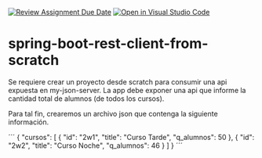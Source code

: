 [![Review Assignment Due Date](https://classroom.github.com/assets/deadline-readme-button-24ddc0f5d75046c5622901739e7c5dd533143b0c8e959d652212380cedb1ea36.svg)](https://classroom.github.com/a/tgQZStb9)
[![Open in Visual Studio Code](https://classroom.github.com/assets/open-in-vscode-718a45dd9cf7e7f842a935f5ebbe5719a5e09af4491e668f4dbf3b35d5cca122.svg)](https://classroom.github.com/online_ide?assignment_repo_id=11600918&assignment_repo_type=AssignmentRepo)
# spring-boot-rest-client-from-scratch

Se requiere crear un proyecto desde scratch para consumir una api expuesta en my-json-server.
La app debe exponer una api que informe la cantidad total de alumnos (de todos los cursos).

Para tal fin, crearemos un archivo json que contenga la siguiente información.

´´´
{
  "cursos": [
    {
      "id": "2w1",
      "title": "Curso Tarde",
      "q_alumnos": 50
    },
    {
      "id": "2w2",
      "title": "Curso Noche",
      "q_alumnos": 46
    }
  ]
}
´´´
